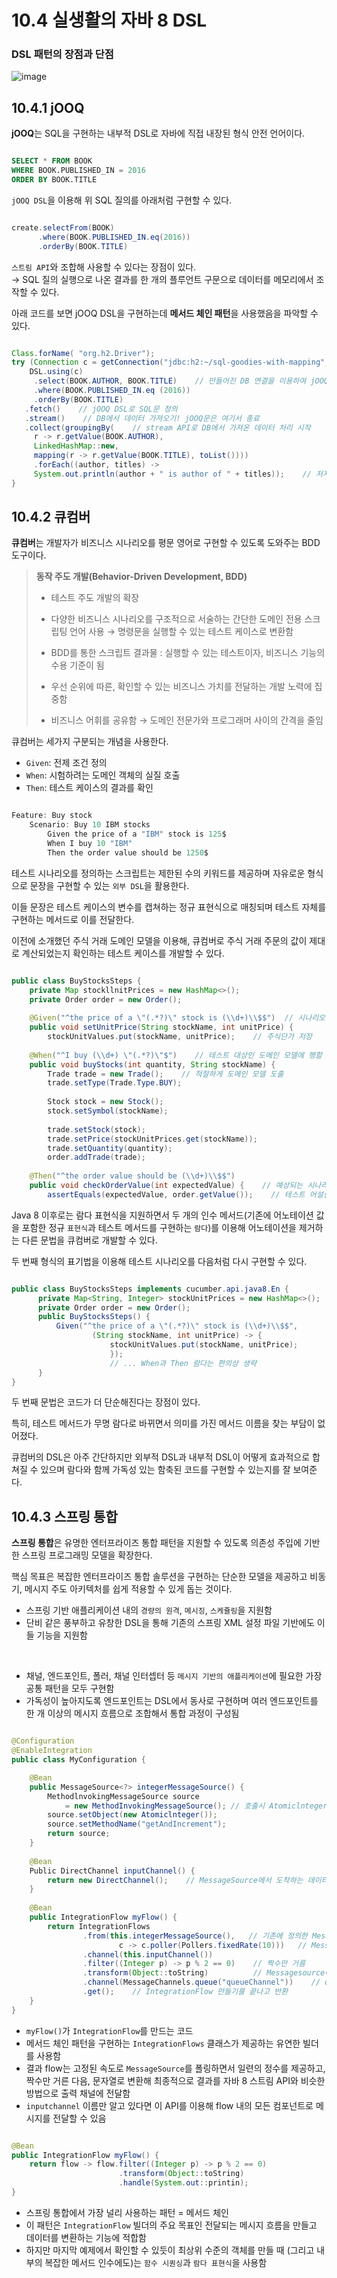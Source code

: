 # 10.4 실생활의 자바 8 DSL

### DSL 패턴의 장점과 단점
![image](https://github.com/yummy-cs/modern-java-in-action/assets/54580802/55db14a1-e2ef-4d2e-8e95-7ef20c8e2419)

## 10.4.1 jOOQ

**jOOQ**는 SQL을 구현하는 내부적 DSL로 자바에 직접 내장된 형식 안전 언어이다.

```sql

SELECT * FROM BOOK 
WHERE BOOK.PUBLISHED_IN = 2016 
ORDER BY BOOK.TITLE

```

`jOOQ DSL`을 이용해 위 SQL 질의를 아래처럼 구현할 수 있다.

```java

create.selectFrom(BOOK)
      .where(BOOK.PUBLISHED_IN.eq(2016))
      .orderBy(BOOK.TITLE)

```

`스트림 API`와 조합해 사용할 수 있다는 장점이 있다. <br>
→ SQL 질의 실행으로 나온 결과를 한 개의 플루언트 구문으로 데이터를 메모리에서 조작할 수 있다.


아래 코드를 보면 jOOQ DSL을 구현하는데 **메서드 체인 패턴**을 사용했음을 파악할 수 있다.

```java

Class.forName( "org.h2.Driver"); 
try (Connection c = getConnection("jdbc:h2:~/sql-goodies-with-mapping", "sa", "")) {    // SQL DB 연결 만들기
    DSL.using(c) 
  	 .select(BOOK.AUTHOR, BOOK.TITLE)    // 만들어진 DB 연결을 이용하여 jOOQ SQL문 시작
  	 .where(BOOK.PUBLISHED_IN.eq (2016))
  	 .orderBy(BOOK.TITLE)
   .fetch()    // jOOQ DSL로 SQL문 정의
   .stream()    // DB에서 데이터 가져오기! jOOQ문은 여기서 종료
   .collect(groupingBy(    // stream API로 DB에서 가져온 데이터 처리 시작
  	 r -> r.getValue(BOOK.AUTHOR),
  	 LinkedHashMap::new, 
  	 mapping(r -> r.getValue(BOOK.TITLE), toList())))
  	 .forEach((author, titles) -> 
     System.out.println(author + " is author of " + titles));    // 저자 이름 목록, 각 저자가 집필한 책들 출력
}

```

## 10.4.2 큐컴버

**큐컴버**는 개발자가 비즈니스 시나리오를 평문 영어로 구현할 수 있도록 도와주는 BDD 도구이다.

> **동작 주도 개발(Behavior-Driven Development, BDD)**
> - 테스트 주도 개발의 확장
> - 다양한 비즈니스 시나리오를 구조적으로 서술하는 간단한 도메인 전용 스크립팅 언어 사용 → 명령문을 실행할 수 있는 테스트 케이스로 변환함
> - BDD를 통한 스크립트 결과물 : 실행할 수 있는 테스트이자, 비즈니스 기능의 수용 기준이 됨
> 
> - 우선 순위에 따른, 확인할 수 있는 비즈니스 가치를 전달하는 개발 노력에 집중함
> - 비즈니스 어휘를 공유함 → 도메인 전문가와 프로그래머 사이의 간격을 줄임

큐컴버는 세가지 구분되는 개념을 사용한다.

- `Given`: 전제 조건 정의
- `When`: 시험하려는 도메인 객체의 실질 호출
- `Then`: 테스트 케이스의 결과를 확인

```java

Feature: Buy stock
	Scenario: Buy 10 IBM stocks
		Given the price of a "IBM" stock is 125$ 
		When I buy 10 "IBM" 
		Then the order value should be 1250$

```

테스트 시나리오를 정의하는 스크립트는 제한된 수의 키워드를 제공하며 자유로운 형식으로 문장을 구현할 수 있는 `외부 DSL`을 활용한다.

이들 문장은 테스트 케이스의 변수를 캡쳐하는 정규 표현식으로 매칭되며 테스트 자체를 구현하는 메서드로 이를 전달한다.

이전에 소개했던 주식 거래 도메인 모델을 이용해, 큐컴버로 주식 거래 주문의 값이 제대로 계산되었는지 확인하는 테스트 케이스를 개발할 수 있다.

```java

public class BuyStocksSteps { 
    private Map stockllnitPrices = new HashMap<>(); 
    private Order order = new Order();
    
    @Given("^the price of a \"(.*?)\" stock is (\\d+)\\$$")  // 시나리오 전제 조건인 주식 단가 정의
    public void setUnitPrice(String stockName, int unitPrice) { 
        stockUnitValues.put(stockName, unitPrice);    // 주식단가 저장 
    
    @When("^I buy (\\d+) \"(.*?)\"$")    // 테스트 대상인 도메인 모델에 행할 액션 정의
    public void buyStocks(int quantity, String stockName) { 
        Trade trade = new Trade();    // 적절하게 도메인 모델 도출 
        trade.setType(Trade.Type.BUY); 
        
        Stock stock = new Stock(); 
        stock.setSymbol(stockName); 
        
        trade.setStock(stock); 
        trade.setPrice(stockUnitPrices.get(stockName)); 
        trade.setQuantity(quantity); 
        order.addTrade(trade); 
        
    @Then("^the order value should be (\\d+)\\$$") 
    public void checkOrderValue(int expectedValue) {    // 예상되는 시나리오 결과 정의
        assertEquals(expectedValue, order.getValue());    // 테스트 어설션 확인

```

Java 8 이후로는 람다 표현식을 지원하면서 두 개의 인수 메서드(기존에 어노테이션 값을 포함한 정규 `표현식`과 테스트 메서드를 구현하는 `람다`)를 이용해 어노테이션을 제거하는 다른 문법을 큐컴버로 개발할 수 있다. 

두 번째 형식의 표기법을 이용해 테스트 시나리오를 다음처럼 다시 구현할 수 있다.

```java

public class BuyStocksSteps implements cucumber.api.java8.En { 
	  private Map<String, Integer> stockUnitPrices = new HashMap<>(); 
	  private Order order = new Order(); 
	  public BuyStocksSteps() { 
		  Given("^the price of a \"(.*?)\" stock is (\\d+)\\$$", 
				  (String stockName, int unitPrice) -> { 
					  stockUnitValues.put(stockName, unitPrice);
					  });
					  // ... When과 Then 람다는 편의상 생략 
	  } 
}

```

두 번째 문법은 코드가 더 단순해진다는 장점이 있다. 

특히, 테스트 메서드가 무명 람다로 바뀌면서 의미를 가진 메서드 이름을 찾는 부담이 없어졌다.

큐컴버의 DSL은 아주 간단하지만 외부적 DSL과 내부적 DSL이 어떻게 효과적으로 합쳐질 수 있으며 람다와 함께 가독성 있는 함축된 코드를 구현할 수 있는지를 잘 보여준다.


## 10.4.3 스프링 통합

**스프링 통합**은 유명한 엔터프라이즈 통합 패턴을 지원할 수 있도록 의존성 주입에 기반한 스프링 프로그래밍 모델을 확장한다.

핵심 목표은 복잡한 엔터프라이즈 통합 솔루션을 구현하는 단순한 모델을 제공하고 비동기, 메시지 주도 아키텍처를 쉽게 적용할 수 있게 돕는 것이다.

- 스프링 기반 애플리케이션 내의 `경량의 원격`, `메시징`, `스케쥴링`을 지원함
- 단비 같은 풍부하고 유창한 DSL을 통해 기존의 스프링 XML 설정 파일 기반에도 이들 기능을 지원함

<br>

- 채널, 엔드포인트, 폴러, 채널 인터셉터 등 `메시지 기반의 애플리케이션`에 필요한 가장 공통 패턴을 모두 구현함
- 가독성이 높아지도록 엔드포인트는 DSL에서 동사로 구현하며 여러 엔드포인트를 한 개 이상의 메시지 흐름으로 조합해서 통합 과정이 구성됨

```java

@Configuration 
@EnableIntegration 
public class MyConfiguration {

    @Bean 
    public MessageSource<?> integerMessageSource() { 
        MethodlnvokingMessageSource source 
            = new MethodInvokingMessageSource(); // 호출시 Atomiclnteger를 증가시키는 새 MessageSource를 생성 
        source.setObject(new Atomiclnteger());
        source.setMethodName("getAndIncrement");   
        return source; 
    } 
    
    @Bean 
    Public DirectChannel inputChannel() {
        return new DirectChannel();    // MessageSource에서 도착하는 데이터를 나르는 채널 
    } 
    
    @Bean 
    public IntegrationFlow myFlow() { 
        return IntegrationFlows
                .from(this.integerMessageSource(),   // 기존에 정의한 MessageSource를 IntegrationFlow의 입력으로 사용
                        c -> c.poller(Pollers.fixedRate(10)))   // MessageSource를 폴링하면서 MessageSource가 나르는 데이터를 가져옴
                .channel(this.inputChannel())
                .filter((Integer p) -> p % 2 == 0)    // 짝수만 거름
                .transform(Object::toString)          // Messagesource에서 가져온 정수를 문자열로 변환
                .channel(MessageChannels.queue("queueChannel"))    // queueChannel을 IntegrationFlow의 결과로 설정
                .get();    // IntegrationFlow 만들기를 끝나고 반환
    } 
}

```

- `myFlow()`가 `IntegrationFlow`를 만드는 코드
- 메서드 체인 패턴을 구현하는 `IntegrationFlows` 클래스가 제공하는 유연한 빌더를 사용함
- 결과 flow는 고정된 속도로 `MessageSource`를 폴링하면서 일련의 정수를 제공하고, 짝수만 거른 다음, 문자열로 변환해 최종적으로 결과를 자바 8 스트림 API와 비슷한 방법으로 출력 채널에 전달함
- `inputchannel` 이름만 알고 있다면 이 API를 이용해 flow 내의 모든 컴포넌트로 메시지를 전달할 수 있음

```java

@Bean 
public IntegrationFlow myFlow() { 
    return flow -> flow.filter((Integer p) -> p % 2 == 0) 
                        .transform(Object::toString)
                        .handle(System.out::printin); 
}

```

- 스프링 통합에서 가장 널리 사용하는 패턴 = 메서드 체인
- 이 패턴은 `IntegrationFlow` 빌더의 주요 목표인 전달되는 메시지 흐름을 만들고 데이터를 변환하는 기능에 적합함
- 하지만 마지막 예제에서 확인할 수 있듯이 최상위 수준의 객체를 만들 때 (그리고 내부의 복잡한 메서드 인수에도)는 `함수 시퀀싱`과 `람다 표현식`을 사용함
